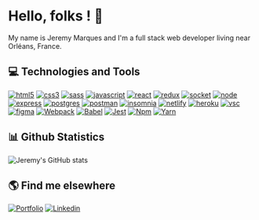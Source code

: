 # Hello, folks ! 👋 

My name is Jeremy Marques and I'm a full stack web developer living near Orléans, France.

## 💻 Technologies and Tools 

[![html5](https://img.shields.io/badge/HTML5-E34F26?style=for-the-badge&logo=html5&logoColor=white)](https://developer.mozilla.org/en-US/docs/Web/HTML)
[![css3](https://img.shields.io/badge/CSS3-1572B6?style=for-the-badge&logo=css3&logoColor=white)](https://developer.mozilla.org/en-US/docs/Web/CSS)
[![sass](https://img.shields.io/badge/Sass-CC6699?style=for-the-badge&logo=sass&logoColor=white)](https://sass-lang.com/)
[![javascript](https://img.shields.io/badge/JavaScript-323330?style=for-the-badge&logo=javascript&logoColor=F7DF1E)](https://www.javascript.com/)
[![react](https://img.shields.io/badge/React-20232A?style=for-the-badge&logo=react&logoColor=61DAFB)](https://reactjs.org/)
[![redux](https://img.shields.io/badge/Redux-593D88?style=for-the-badge&logo=redux&logoColor=white)](https://redux.js.org/)
[![socket](https://img.shields.io/badge/Socket.io-010101?&style=for-the-badge&logo=Socket.io&logoColor=white)](https://socket.io/)
[![node](https://img.shields.io/badge/Node.js-339933?style=for-the-badge&logo=nodedotjs&logoColor=white)](https://nodejs.org/en/)
[![express](https://img.shields.io/badge/Express.js-000000?style=for-the-badge&logo=express&logoColor=white)](https://expressjs.com/)
[![postgres](https://img.shields.io/badge/PostgreSQL-316192?style=for-the-badge&logo=postgresql&logoColor=white)](https://www.postgresql.org/)
[![postman](https://img.shields.io/badge/Postman-FF6C37?style=for-the-badge&logo=Postman&logoColor=white)](https://www.postman.com/)
[![insomnia](https://img.shields.io/badge/Insomnia-5849be?style=for-the-badge&logo=Insomnia&logoColor=white)](https://insomnia.rest/)
[![netlify](https://img.shields.io/badge/Netlify-00C7B7?style=for-the-badge&logo=netlify&logoColor=white)](https://www.netlify.com/)
[![heroku](https://img.shields.io/badge/Heroku-430098?style=for-the-badge&logo=heroku&logoColor=white)](https://www.heroku.com/)
[![vsc](https://img.shields.io/badge/Visual_Studio_Code-0078D4?style=for-the-badge&logo=visual%20studio%20code&logoColor=white)](https://code.visualstudio.com/)
[![figma](https://img.shields.io/badge/Figma-F24E1E?style=for-the-badge&logo=figma&logoColor=white)](https://www.figma.com/)
[![Webpack](https://img.shields.io/badge/-Webpack-blue?style=for-the-badge&logo=webpack)](https://webpack.js.org/)
[![Babel](https://img.shields.io/badge/-Babel-yellow?style=for-the-badge&logo=babel)](https://babeljs.io/)
[![Jest](https://img.shields.io/badge/Jest-C21325?style=for-the-badge&logo=jest&logoColor=white)](https://jestjs.io/fr/)
[![Npm](https://img.shields.io/badge/npm-CB3837?style=for-the-badge&logo=npm&logoColor=white)](https://www.npmjs.com/)
[![Yarn](https://img.shields.io/badge/Yarn-2C8EBB?style=for-the-badge&logo=yarn&logoColor=white)](https://yarnpkg.com/)

## 📊 Github Statistics 

![Jeremy's GitHub stats](https://github-readme-stats.vercel.app/api?username=JeremyMARQUES1&count_private=true&show_icons=true&theme=tokyonight&hide=stars,issues,contribs)

## 🌎 Find me elsewhere 

[![Portfolio](https://img.shields.io/badge/Portfolio-%23000000.svg?style=for-the-badge&logo=firefox&logoColor=#FF7139)](https://jerem-marques.com)
[![Linkedin](https://img.shields.io/badge/LinkedIn-0077B5?style=for-the-badge&logo=linkedin&logoColor=white)](https://linkedin.com/in/jeremymarques1)





